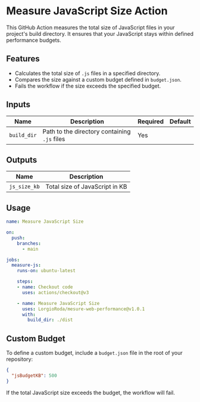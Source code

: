 # Measure JavaScript Size Action

This GitHub Action measures the total size of JavaScript files in your project's build directory. It ensures that your JavaScript stays within defined performance budgets.

## Features
- Calculates the total size of `.js` files in a specified directory.
- Compares the size against a custom budget defined in `budget.json`.
- Fails the workflow if the size exceeds the specified budget.

## Inputs

| Name        | Description                             | Required | Default |
|-------------|-----------------------------------------|----------|---------|
| `build_dir` | Path to the directory containing `.js` files | Yes      |         |

## Outputs

| Name          | Description                      |
|---------------|----------------------------------|
| `js_size_kb`  | Total size of JavaScript in KB   |

## Usage

```yaml
name: Measure JavaScript Size

on:
  push:
    branches:
      - main

jobs:
  measure-js:
    runs-on: ubuntu-latest

    steps:
    - name: Checkout code
      uses: actions/checkout@v3

    - name: Measure JavaScript Size
      uses: LorgioRoda/mesure-web-performance@v1.0.1
      with:
        build_dir: ./dist
```

## Custom Budget
To define a custom budget, include a `budget.json` file in the root of your repository:

```json
{
  "jsBudgetKB": 500
}
```

If the total JavaScript size exceeds the budget, the workflow will fail.

